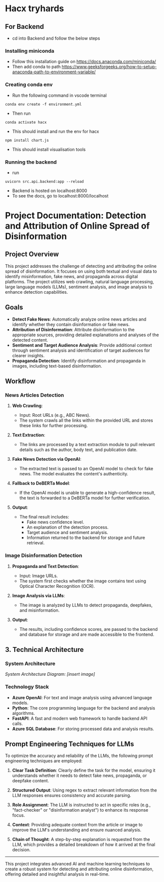 # Hacx tryhards


## For Backend
- cd into Backend and follow the below steps
### Installing miniconda
- Follow this installation guide on https://docs.anaconda.com/miniconda/
- Then add conda to path https://www.geeksforgeeks.org/how-to-setup-anaconda-path-to-environment-variable/

### Creating conda env
- Run the following command in vscode terminal
```
conda env create -f environment.yml
```
- Then run
```
conda activate hacx
```
- This should install and run the env for hacx

```
npm install chart.js
```
- This should install visualisation tools
  

### Running the backend
- run
```
uvicorn src.api.backend:app --reload
```
- Backend is hosted on localhost:8000
- To see the docs, go to localhost:8000/localhost



# Project Documentation: Detection and Attribution of Online Spread of Disinformation

## Project Overview
This project addresses the challenge of detecting and attributing the online spread of disinformation. It focuses on using both textual and visual data to identify misinformation, fake news, and propaganda across digital platforms. The project utilizes web crawling, natural language processing, large language models (LLMs), sentiment analysis, and image analysis to enhance detection capabilities.

## Goals
- **Detect Fake News**: Automatically analyze online news articles and identify whether they contain disinformation or fake news.
- **Attribution of Disinformation**: Attribute disinformation to the appropriate sources, providing detailed explanations and analyses of the detected content.
- **Sentiment and Target Audience Analysis**: Provide additional context through sentiment analysis and identification of target audiences for clearer insights.
- **Propaganda Detection**: Identify disinformation and propaganda in images, including text-based disinformation.

## Workflow

### News Articles Detection
1. **Web Crawling**: 
   - Input: Root URLs (e.g., ABC News).
   - The system crawls all the links within the provided URL and stores these links for further processing.
   
2. **Text Extraction**:
   - The links are processed by a text extraction module to pull relevant details such as the author, body text, and publication date.
   
3. **Fake News Detection via OpenAI**:
   - The extracted text is passed to an OpenAI model to check for fake news. The model evaluates the content's authenticity.
   
4. **Fallback to DeBERTa Model**:
   - If the OpenAI model is unable to generate a high-confidence result, the text is forwarded to a DeBERTa model for further verification.
   
5. **Output**:
   - The final result includes:
     - Fake news confidence level.
     - An explanation of the detection process.
     - Target audience and sentiment analysis.
     - Information returned to the backend for storage and future retrieval.

### Image Disinformation Detection
1. **Propaganda and Text Detection**:
   - Input: Image URLs.
   - The system first checks whether the image contains text using Optical Character Recognition (OCR).
   
2. **Image Analysis via LLMs**:
   - The image is analyzed by LLMs to detect propaganda, deepfakes, and misinformation.
   
3. **Output**:
   - The results, including confidence scores, are passed to the backend and database for storage and are made accessible to the frontend.

## 3. Technical Architecture

### System Architecture
*System Architecture Diagram: [insert image]*

### Technology Stack
- **Azure OpenAI**: For text and image analysis using advanced language models.
- **Python**: The core programming language for the backend and analysis algorithms.
- **FastAPI**: A fast and modern web framework to handle backend API calls.
- **Azure SQL Database**: For storing processed data and analysis results.

## Prompt Engineering Techniques for LLMs
To optimize the accuracy and reliability of the LLMs, the following prompt engineering techniques are employed:
1. **Clear Task Definition**: Clearly define the task for the model, ensuring it understands whether it needs to detect fake news, propaganda, or deepfake content.
   
2. **Structured Output**: Using regex to extract relevant information from the LLM responses ensures consistency and accurate parsing.

3. **Role Assignment**: The LLM is instructed to act in specific roles (e.g., "fact-checker" or "disinformation analyst") to enhance its response focus.

4. **Context**: Providing adequate context from the article or image to improve the LLM's understanding and ensure nuanced analysis.

5. **Chain of Thought**: A step-by-step explanation is requested from the LLM, which provides a detailed breakdown of how it arrived at the final decision.

---

This project integrates advanced AI and machine learning techniques to create a robust system for detecting and attributing online disinformation, offering detailed and insightful analysis in real-time.
